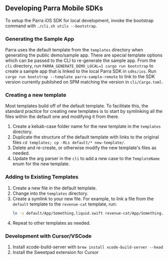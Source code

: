 ## Developing Parra Mobile SDKs

To setup the Parra iOS SDK for local development, invoke the bootstrap command with `./cli.sh utils --bootstrap`.

### Generating the Sample App

Parra uses the default template from the `templates` directory when generating the public demo/sample app. There are special template options which can be passed to the CLI to re-generate the sample app. From the `cli` directory, run `PARRA_GENERATE_DEMO_LOCAL=1 cargo run bootstrap` to create a sample app that is linked to the local Parra SDK in `sdks/ios`. Run `cargo run bootstrap --template parra-sample-remote` to link to the SDK version currently published on SPM matching the version in `cli/Cargo.toml`.

### Creating a new template

Most templates build off of the default template. To facilitate this, the standard practice for creating new templates is to start by symlinking all the files within the default one and modifying it from there.

1. Create a kebab-case folder name for the new template in the `templates` directory.
2. Duplicate the structure of the default template with links to the original files `cd templates; cp -RLs default/* new-template/`.
3. Delete and re-create, or otherwise modify the new template's files as needed.
4. Update the arg parser in the `cli` to add a new case to the `TemplateName` enum for the new template.

### Adding to Existing Templates

1. Create a new file in the default template.
2. Change into the `templates` directory.
3. Create a symlink to your new file. For example, to link a file from the `default` template to the `revenue-cat` template, run:
   ```bash
   ln -s default/App/Something.liquid.swift revenue-cat/App/Something.liquid.swift
   ```
4. Repeat to other templates as needed.

### Development with Cursor/VSCode

1. Install xcode-build-server with `brew install xcode-build-server --head`
2. Install the Sweetpad extension for Cursor
